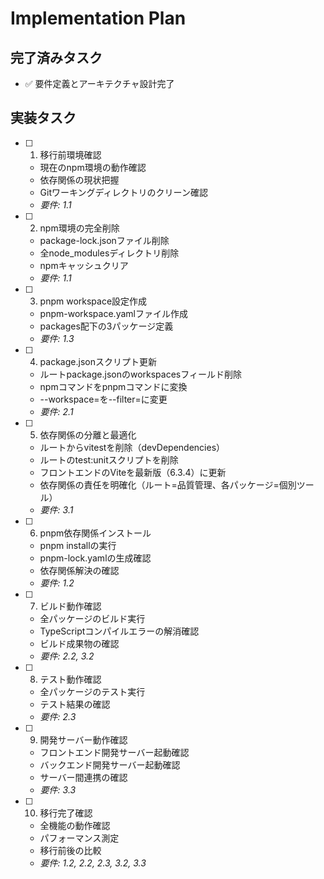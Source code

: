 # Implementation Plan

## 完了済みタスク

- ✅ 要件定義とアーキテクチャ設計完了

## 実装タスク

- [ ] 1. 移行前環境確認
  - 現在のnpm環境の動作確認
  - 依存関係の現状把握
  - Gitワーキングディレクトリのクリーン確認
  - _要件: 1.1_

- [ ] 2. npm環境の完全削除
  - package-lock.jsonファイル削除
  - 全node_modulesディレクトリ削除
  - npmキャッシュクリア
  - _要件: 1.1_

- [ ] 3. pnpm workspace設定作成
  - pnpm-workspace.yamlファイル作成
  - packages配下の3パッケージ定義
  - _要件: 1.3_

- [ ] 4. package.jsonスクリプト更新
  - ルートpackage.jsonのworkspacesフィールド削除
  - npmコマンドをpnpmコマンドに変換
  - --workspace=を--filter=に変更
  - _要件: 2.1_

- [ ] 5. 依存関係の分離と最適化
  - ルートからvitestを削除（devDependencies）
  - ルートのtest:unitスクリプトを削除
  - フロントエンドのViteを最新版（6.3.4）に更新
  - 依存関係の責任を明確化（ルート=品質管理、各パッケージ=個別ツール）
  - _要件: 3.1_

- [ ] 6. pnpm依存関係インストール
  - pnpm installの実行
  - pnpm-lock.yamlの生成確認
  - 依存関係解決の確認
  - _要件: 1.2_

- [ ] 7. ビルド動作確認
  - 全パッケージのビルド実行
  - TypeScriptコンパイルエラーの解消確認
  - ビルド成果物の確認
  - _要件: 2.2, 3.2_

- [ ] 8. テスト動作確認
  - 全パッケージのテスト実行
  - テスト結果の確認
  - _要件: 2.3_

- [ ] 9. 開発サーバー動作確認
  - フロントエンド開発サーバー起動確認
  - バックエンド開発サーバー起動確認
  - サーバー間連携の確認
  - _要件: 3.3_

- [ ] 10. 移行完了確認
  - 全機能の動作確認
  - パフォーマンス測定
  - 移行前後の比較
  - _要件: 1.2, 2.2, 2.3, 3.2, 3.3_
